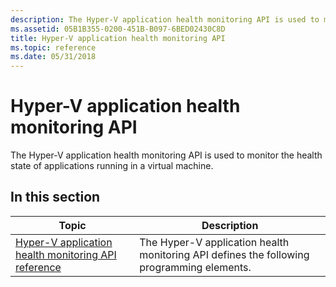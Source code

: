 ```yaml
---
description: The Hyper-V application health monitoring API is used to monitor the health state of applications running in a virtual machine.
ms.assetid: 05B1B355-0200-451B-B097-6BED02430C8D
title: Hyper-V application health monitoring API
ms.topic: reference
ms.date: 05/31/2018
---
```


# Hyper-V application health monitoring API

The Hyper-V application health monitoring API is used to monitor the health state of applications running in a virtual machine.

## In this section



| Topic                                                                                                                     | Description                                                                                          |
|---------------------------------------------------------------------------------------------------------------------------|------------------------------------------------------------------------------------------------------|
| [Hyper-V application health monitoring API reference](hyper-v-application-health-monitoring-api-reference.md)<br/> | The Hyper-V application health monitoring API defines the following programming elements.<br/> |



 

 

 




